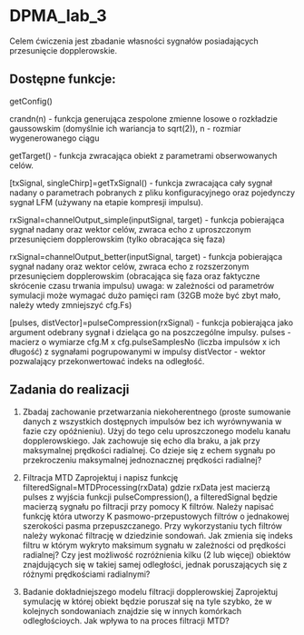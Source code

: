 # DPMA_lab_3

Celem ćwiczenia jest zbadanie własności sygnałów posiadających przesunięcie dopplerowskie.

## Dostępne funkcje:

getConfig()

crandn(n) - funkcja generująca zespolone zmienne losowe o rozkładzie gaussowskim (domyślnie ich wariancja to sqrt(2)),
n - rozmiar wygenerowanego ciągu

getTarget() - funkcja zwracająca obiekt z parametrami obserwowanych celów.

[txSignal, singleChirp]=getTxSignal() - funkcja zwracająca cały sygnał nadany o parametrach pobranych z pliku konfiguracyjnego oraz pojedynczy sygnał LFM (używany na etapie kompresji impulsu).

rxSignal=channelOutput_simple(inputSignal, target) - funkcja pobierająca sygnał nadany oraz wektor celów, zwraca echo z uproszczonym przesunięciem dopplerowskim (tylko obracająca się faza)

rxSignal=channelOutput_better(inputSignal, target) - funkcja pobierająca sygnał nadany oraz wektor celów, zwraca echo z rozszerzonym przesunięciem dopplerowskim (obracająca się faza oraz faktyczne skrócenie czasu trwania impulsu) uwaga: w zależności od parametrów symulacji może wymagać dużo pamięci ram (32GB może być zbyt mało, należy wtedy zmniejszyć cfg.Fs)

[pulses, distVector]=pulseCompression(rxSignal) - funkcja pobierająca jako argument odebrany sygnał i dzieląca go na poszczególne impulsy. 
pulses - macierz o wymiarze cfg.M x cfg.pulseSamplesNo (liczba impulsów x ich długość) z sygnałami pogrupowanymi w impulsy
distVector - wektor pozwalający przekonwertować indeks na odległość.

## Zadania do realizacji

1. Zbadaj zachowanie przetwarzania niekoherentnego (proste sumowanie danych z wszystkich dostępnych impulsów bez ich wyrównywania w fazie czy opóźnieniu).
Użyj do tego celu uproszczonego modelu kanału dopplerowskiego.
Jak zachowuje się echo dla braku, a jak przy maksymalnej prędkości radialnej.
Co dzieje się z echem sygnału po przekroczeniu maksymalnej jednoznacznej prędkości radialnej?

2. Filtracja MTD
Zaprojektuj i napisz funkcję filteredSignal=MTDProcessing(rxData) gdzie rxData jest macierzą pulses z wyjścia funkcji pulseCompression(), a filteredSignal będzie macierzą sygnału po filtracji przy pomocy K filtrów.
Należy napisać funkcję która utworzy K pasmowo-przepustowych filtrów o jednakowej szerokości pasma przepuszczanego.
Przy wykorzystaniu tych filtrów należy wykonać filtrację w dziedzinie sondowań.
Jak zmienia się indeks filtru w którym wykryto maksimum sygnału w zależności od prędkości radialnej?
Czy jest możliwość rozróżnienia kilku (2 lub więcej) obiektów znajdujących się w takiej samej odległości, jednak poruszających się z różnymi prędkościami radialnymi?

3. Badanie dokładniejszego modelu filtracji dopplerowskiej
Zaprojektuj symulację w której obiekt będzie poruszał się na tyle szybko, że w kolejnych sondowaniach znajdzie się w innych komórkach odległościoych.
Jak wpływa to na proces filtracji MTD?

